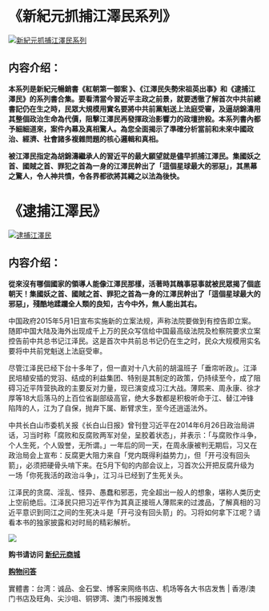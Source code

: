 <h1>《新紀元抓捕江澤民系列》</h1>
<a id="H05" href="https://d6rojcwfw6e31.cloudfront.net/cn/book/新紀元抓捕江澤民系列-44841533?m=https://d6rojcwfw6e31.cloudfront.net&amp;u=1003wechat" title="新紀元抓捕江澤民系列"><img border="0" alt="新紀元抓捕江澤民系列" src="https://cloud.githubusercontent.com/assets/20497761/18911074/edaf3ed2-8548-11e6-969d-f03eefb74fe5.jpg" style="max-width:100%;"></a>

<h2>内容介绍：</h2>

<b>本系列是新紀元暢銷書《紅朝第一御案 》、《江澤民失勢宋祖英出事》和《逮捕江澤民》的系列書合集。要看清當今習近平主政之前景，就要透徹了解首次中共前總書記仍在生之時，民眾大規模用實名要將中共前黨魁送上法庭受審，及逼胡錦濤用其整個政治生命為代價，阻擊江澤民再發揮政治影響力的政壇拚殺。本系列書內都予細細道來，案件內幕及真相驚人。為您全面揭示了準確分析當前和未來中國政治、經濟、社會諸多複雜問題的核心邏輯和真相。

被江澤民指定為胡錦濤繼承人的習近平的最大願望就是儘早抓捕江澤民。集國妖之首、國賊之首、罪犯之首為一身的江澤民幹出了「這個星球最大的邪惡」，其黑幕之驚人，令人神共憤，令各界都欲將其繩之以法為後快。
</b>

<h1>《逮捕江澤民》</h1>
<a id="034" href="https://d6rojcwfw6e31.cloudfront.net/cn/book/逮捕江澤民-33815372?m=https://d6rojcwfw6e31.cloudfront.net&amp;u=1003wechat" title="逮捕江澤民"><img border="0" alt="逮捕江澤民" src="https://cloud.githubusercontent.com/assets/20497761/18911074/edaf3ed2-8548-11e6-969d-f03eefb74fe5.jpg" style="max-width:100%;"></a>

<h2>内容介绍：</h2>

<b>從來沒有哪個國家的領導人能像江澤民那樣，活著時其醜事惡事就被民眾揭了個底朝天！集國妖之首、國賊之首、罪犯之首為一身的江澤民幹出了「這個星球最大的邪惡」，殘酷地蹂躪全人類的良知，古今中外，無人能出其右。</b>

中国政府2015年5月1日宣布实施新的立案法规，声称法院要做到有控告即立案。随即中国大陆及海外出现成千上万的民众写信给中国最高级法院及检察院要求立案控告前中共总书记江泽民。这是首次中共前总书记仍在生之时，民众大规模用实名要将中共前党魁送上法庭受审。

尽管江泽民已经下台十多年了，但一直对十八大前的胡温班子「垂帘听政」。江泽民培植安插的党羽、结成的利益集团、特别是其制定的政策，仍持续至今，成了阻碍习近平阵营执政的主要反对力量，现已演变成习江大战。薄熙来、周永康、徐才厚等18大后落马的上百位省副部级高官，绝大多数都是积极听命于江、替江冲锋陷阵的人，江为了自保，抛弃下属、断臂求生，至今还逍遥法外。

中共长白山市委机关报《长白山日报》曾刊登习近平在2014年6月26日政治局讲话，习当时称「腐败和反腐败两军对垒，呈胶着状态」，并表示：「与腐败作斗争，个人生死，个人毁誉，无所谓。」一年后的同一天，在周永康被判无期后，习又在政治局会上宣布：反腐更大阻力来自「党内既得利益势力」，但「开弓没有回头箭」，必须把硬骨头啃下来。在5月下旬的内部会议上，习首次公开把反腐升级为一场「你死我活的政治斗争」，江习斗已经到了生死关头。

江泽民的贪腐、淫乱、怪异、愚蠢和邪恶，完全超出一般人的想象，堪称人类历史上空前绝后。江泽民只把习近平作为其真正接班人薄熙来的过渡品，了解真相的习近平意识到同江之间的生死决斗是「开弓没有回头箭」的。习将如何拿下江呢？请看本书的独家披露和对时局的精彩解析。

<p><img src="https://cloud.githubusercontent.com/assets/20497761/18823715/69f77696-838a-11e6-82f7-6c9694358fd1.png"></p>
<p><b>购书请访问 <a id="H05" href="https://d6rojcwfw6e31.cloudfront.net/cn/book/新紀元抓捕江澤民系列-44841533?m=https://d6rojcwfw6e31.cloudfront.net&amp;u=1003wechat"> 新纪元商城</a></b>
<p><a href="https://d6rojcwfw6e31.cloudfront.net/cn/shop-QA?m=https://d6rojcwfw6e31.cloudfront.net&u=1003wechat"><b>购物问答</b></a>
<p>實體書：台湾：诚品、金石堂、博客来网络书店、机场等各大书店发售 | 香港/澳门书店及旺角、尖沙咀、铜锣湾、澳门书报摊发售</p>
